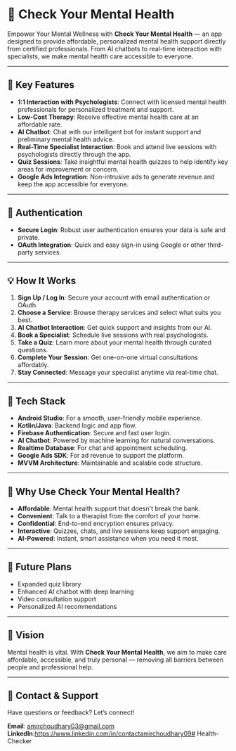# 🧠 Check Your Mental Health

Empower Your Mental Wellness with **Check Your Mental Health** — an app designed to provide affordable, personalized mental health support directly from certified professionals. From AI chatbots to real-time interaction with specialists, we make mental health care accessible to everyone.

---

## 🌟 Key Features

- **1:1 Interaction with Psychologists**: Connect with licensed mental health professionals for personalized treatment and support.  
- **Low-Cost Therapy**: Receive effective mental health care at an affordable rate.  
- **AI Chatbot**: Chat with our intelligent bot for instant support and preliminary mental health advice.  
- **Real-Time Specialist Interaction**: Book and attend live sessions with psychologists directly through the app.  
- **Quiz Sessions**: Take insightful mental health quizzes to help identify key areas for improvement or concern.  
- **Google Ads Integration**: Non-intrusive ads to generate revenue and keep the app accessible for everyone.

---

## 🔐 Authentication

- **Secure Login**: Robust user authentication ensures your data is safe and private.  
- **OAuth Integration**: Quick and easy sign-in using Google or other third-party services.

---

## 💡 How It Works

1. **Sign Up / Log In**: Secure your account with email authentication or OAuth.  
2. **Choose a Service**: Browse therapy services and select what suits you best.  
3. **AI Chatbot Interaction**: Get quick support and insights from our AI.  
4. **Book a Specialist**: Schedule live sessions with real psychologists.  
5. **Take a Quiz**: Learn more about your mental health through curated questions.  
6. **Complete Your Session**: Get one-on-one virtual consultations affordably.  
7. **Stay Connected**: Message your specialist anytime via real-time chat.

---

## 🧩 Tech Stack

- **Android Studio**: For a smooth, user-friendly mobile experience.  
- **Kotlin/Java**: Backend logic and app flow.  
- **Firebase Authentication**: Secure and fast user login.  
- **AI Chatbot**: Powered by machine learning for natural conversations.  
- **Realtime Database**: For chat and appointment scheduling.  
- **Google Ads SDK**: For ad revenue to support the platform.  
- **MVVM Architecture**: Maintainable and scalable code structure.

---

## 🎯 Why Use Check Your Mental Health?

- **Affordable**: Mental health support that doesn't break the bank.  
- **Convenient**: Talk to a therapist from the comfort of your home.  
- **Confidential**: End-to-end encryption ensures privacy.  
- **Interactive**: Quizzes, chats, and live sessions keep support engaging.  
- **AI-Powered**: Instant, smart assistance when you need it most.

---

## 🚀 Future Plans

- Expanded quiz library  
- Enhanced AI chatbot with deep learning  
- Video consultation support  
- Personalized AI recommendations  

---

## 🔮 Vision

Mental health is vital. With **Check Your Mental Health**, we aim to make care affordable, accessible, and truly personal — removing all barriers between people and professional help.

---

## 💬 Contact & Support

Have questions or feedback? Let’s connect!

**Email**: amirchoudhary03@gmail.com  
**LinkedIn**:https://www.linkedin.com/in/contactamirchoudhary09#   H e a l t h - C h e c k e r  
 